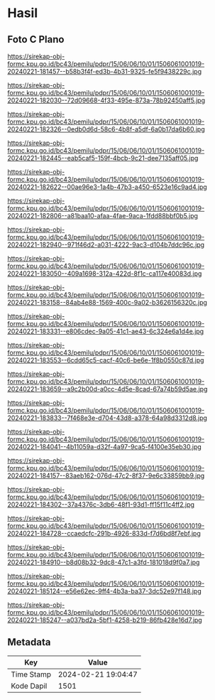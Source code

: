 # Hasil

## Foto C Plano

https://sirekap-obj-formc.kpu.go.id/bc43/pemilu/pdpr/15/06/06/10/01/1506061001019-20240221-181457--b58b3f4f-ed3b-4b31-9325-fe5f9438229c.jpg

https://sirekap-obj-formc.kpu.go.id/bc43/pemilu/pdpr/15/06/06/10/01/1506061001019-20240221-182030--72d09668-4f33-495e-873a-78b92450aff5.jpg

https://sirekap-obj-formc.kpu.go.id/bc43/pemilu/pdpr/15/06/06/10/01/1506061001019-20240221-182326--0edb0d6d-58c6-4b8f-a5df-6a0b17da6b60.jpg

https://sirekap-obj-formc.kpu.go.id/bc43/pemilu/pdpr/15/06/06/10/01/1506061001019-20240221-182445--eab5caf5-159f-4bcb-9c21-dee7135aff05.jpg

https://sirekap-obj-formc.kpu.go.id/bc43/pemilu/pdpr/15/06/06/10/01/1506061001019-20240221-182622--00ae96e3-1a4b-47b3-a450-6523e16c9ad4.jpg

https://sirekap-obj-formc.kpu.go.id/bc43/pemilu/pdpr/15/06/06/10/01/1506061001019-20240221-182806--a81baa10-afaa-4fae-9aca-1fdd88bbf0b5.jpg

https://sirekap-obj-formc.kpu.go.id/bc43/pemilu/pdpr/15/06/06/10/01/1506061001019-20240221-182940--971f46d2-a031-4222-9ac3-d104b7ddc96c.jpg

https://sirekap-obj-formc.kpu.go.id/bc43/pemilu/pdpr/15/06/06/10/01/1506061001019-20240221-183050--409a1698-312a-422d-8f1c-ca117e40083d.jpg

https://sirekap-obj-formc.kpu.go.id/bc43/pemilu/pdpr/15/06/06/10/01/1506061001019-20240221-183158--84ab4e88-1569-400c-9a02-b3626156320c.jpg

https://sirekap-obj-formc.kpu.go.id/bc43/pemilu/pdpr/15/06/06/10/01/1506061001019-20240221-183331--e806cdec-9a05-41c1-ae43-6c324e6a1d4e.jpg

https://sirekap-obj-formc.kpu.go.id/bc43/pemilu/pdpr/15/06/06/10/01/1506061001019-20240221-183553--6cdd65c5-cacf-40c6-be6e-1f8b0550c87d.jpg

https://sirekap-obj-formc.kpu.go.id/bc43/pemilu/pdpr/15/06/06/10/01/1506061001019-20240221-183659--a9c2b00d-a0cc-4d5e-8cad-67a74b59d5ae.jpg

https://sirekap-obj-formc.kpu.go.id/bc43/pemilu/pdpr/15/06/06/10/01/1506061001019-20240221-183833--7f468e3e-d704-43d8-a378-64a98d3312d8.jpg

https://sirekap-obj-formc.kpu.go.id/bc43/pemilu/pdpr/15/06/06/10/01/1506061001019-20240221-184041--4b11059a-d32f-4a97-9ca5-f4100e35eb30.jpg

https://sirekap-obj-formc.kpu.go.id/bc43/pemilu/pdpr/15/06/06/10/01/1506061001019-20240221-184157--83aeb162-076d-47c2-8f37-9e6c33859bb9.jpg

https://sirekap-obj-formc.kpu.go.id/bc43/pemilu/pdpr/15/06/06/10/01/1506061001019-20240221-184302--37a4376c-3db6-48f1-93d1-ff15f11c4ff2.jpg

https://sirekap-obj-formc.kpu.go.id/bc43/pemilu/pdpr/15/06/06/10/01/1506061001019-20240221-184728--ccaedcfc-291b-4926-833d-f7d6bd8f7ebf.jpg

https://sirekap-obj-formc.kpu.go.id/bc43/pemilu/pdpr/15/06/06/10/01/1506061001019-20240221-184910--b8d08b32-9dc8-47c1-a3fd-181018d9f0a7.jpg

https://sirekap-obj-formc.kpu.go.id/bc43/pemilu/pdpr/15/06/06/10/01/1506061001019-20240221-185124--e56e62ec-9ff4-4b3a-ba37-3dc52e97f148.jpg

https://sirekap-obj-formc.kpu.go.id/bc43/pemilu/pdpr/15/06/06/10/01/1506061001019-20240221-185247--a037bd2a-5bf1-4258-b219-86fb428e16d7.jpg


## Metadata

| Key        | Value               |
| ---------- | ------------------- |
| Time Stamp | 2024-02-21 19:04:47 |
| Kode Dapil | 1501                |



